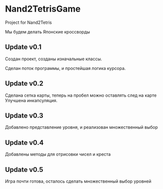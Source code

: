 # Nand2TetrisGame
Project for Nand2Tetris

Мы будем делать Японские кроссворды

## Update v0.1
Создан проект, созданы изначальные классы.

Сделан поток программы, и простейшая логика курсора.

## Update v0.2
Сделана сетка карты, теперь на пробел можно оставлять след на карте
Улучшена инкапсуляция.

## Update v0.3 
Добавлено представление уровня, и реализован множественный выбор

## Update v0.4 
Добавлены методы для отрисовки чисел и креста

## Update v0.5
Игра почти готова, осталось сделать множественный выбор уровней

